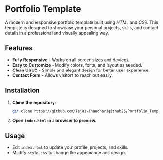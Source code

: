 # Portfolio Template

A modern and responsive portfolio template built using *HTML* and *CSS*. This template is designed to showcase your personal projects, skills, and contact details in a professional and visually appealing way.

## Features
- **Fully Responsive** - Works on all screen sizes and devices.
- **Easy to Customize** - Modify colors, fonts, and layout as needed.
- **Clean UI/UX** - Simple and elegant design for better user experience.
- **Contact Form** - Allows visitors to reach out easily.

## Installation
1. **Clone the repository:**
   ```sh
   git clone https://github.com/Tejas-Chaudharigithub25/Portfolio_Template.git
   ```
2. **Open `index.html` in a browser to preview.**

## Usage
- Edit `index.html` to update your profile, projects, and skills.
- Modify `style.css` to change the appearance and design.
